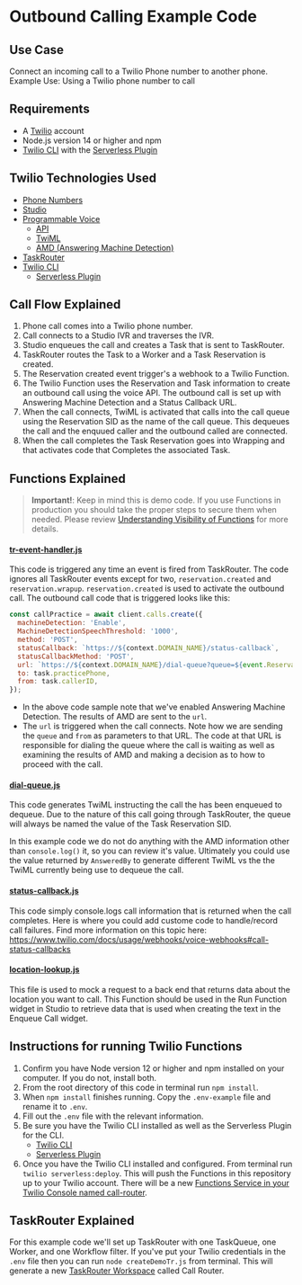 # Outbound Calling Example Code

## Use Case

Connect an incoming call to a Twilio Phone number to another phone.
Example Use: Using a Twilio phone number to call

## Requirements

- A [Twilio](https://twilio.com) account
- Node.js version 14 or higher and npm
- [Twilio CLI](https://www.twilio.com/docs/twilio-cli/quickstart) with the [Serverless Plugin](https://www.twilio.com/docs/twilio-cli/plugins#available-plugins)

## Twilio Technologies Used

- [Phone Numbers](https://www.twilio.com/docs/phone-numbers)
- [Studio](https://www.twilio.com/docs/studio)
- [Programmable Voice](https://www.twilio.com/docs/voice)
  - [API](https://www.twilio.com/docs/voice/api)
  - [TwiML](https://www.twilio.com/docs/voice/twiml)
  - [AMD (Answering Machine Detection)](https://www.twilio.com/docs/voice/answering-machine-detection)
- [TaskRouter](https://www.twilio.com/docs/taskrouter)
- [Twilio CLI](https://www.twilio.com/docs/twilio-cli/quickstart)
  - [Serverless Plugin](https://www.twilio.com/docs/twilio-cli/plugins#available-plugins)

## Call Flow Explained

1. Phone call comes into a Twilio phone number.
2. Call connects to a Studio IVR and traverses the IVR.
3. Studio enqueues the call and creates a Task that is sent to TaskRouter.
4. TaskRouter routes the Task to a Worker and a Task Reservation is created.
5. The Reservation created event trigger's a webhook to a Twilio Function.
6. The Twilio Function uses the Reservation and Task information to create an outbound call using the voice API. The outbound call is set up with Answering Machine Detection and a Status Callback URL.
7. When the call connects, TwiML is activated that calls into the call queue using the Reservation SID as the name of the call queue. This dequeues the call and the enquued caller and the outbound called are connected.
8. When the call completes the Task Reservation goes into Wrapping and that activates code that Completes the associated Task.

## Functions Explained

> **Important!**: Keep in mind this is demo code. If you use Functions in production you should take the proper steps to secure them when needed. Please review [Understanding Visibility of Functions](https://www.twilio.com/docs/runtime/functions-assets-api/api/understanding-visibility-public-private-and-protected-functions-and-assets) for more details.

#### [tr-event-handler.js](functions/tr-event-handler.js)

This code is triggered any time an event is fired from TaskRouter. The code ignores all TaskRouter events except for two, `reservation.created` and `reservation.wrapup`. `reservation.created` is used to activate the outbound call. The outbound call code that is triggered looks like this:

```javascript
const callPractice = await client.calls.create({
  machineDetection: 'Enable',
  MachineDetectionSpeechThreshold: '1000',
  method: 'POST',
  statusCallback: `https://${context.DOMAIN_NAME}/status-callback`,
  statusCallbackMethod: 'POST',
  url: `https://${context.DOMAIN_NAME}/dial-queue?queue=${event.ReservationSid}&from=${task.callerID}`,
  to: task.practicePhone,
  from: task.callerID,
});
```

- In the above code sample note that we've enabled Answering Machine Detection. The results of AMD are sent to the `url`.
- The `url` is triggered when the call connects. Note how we are sending the `queue` and `from` as parameters to that URL. The code at that URL is responsible for dialing the queue where the call is waiting as well as examining the results of AMD and making a decision as to how to proceed with the call.

#### [dial-queue.js](functions/dial-queue.js)

This code generates TwiML instructing the call the has been enqueued to dequeue. Due to the nature of this call going through TaskRouter, the queue will always be named the value of the Task Reservation SID.

In this example code we do not do anything with the AMD information other than `console.log()` it, so you can review it's value. Ultimately you could use the value returned by `AnsweredBy` to generate different TwiML vs the the TwiML currently being use to dequeue the call.

#### [status-callback.js](functions/status-callback.js)

This code simply console.logs call information that is returned when the call completes. Here is where you could add custome code to handle/record call failures. Find more information on this topic here: https://www.twilio.com/docs/usage/webhooks/voice-webhooks#call-status-callbacks

#### [location-lookup.js](functions/location-lookup.js)

This file is used to mock a request to a back end that returns data about the location you want to call. This Function should be used in the Run Function widget in Studio to retrieve data that is used when creating the text in the Enqueue Call widget.

## Instructions for running Twilio Functions

1. Confirm you have Node version 12 or higher and npm installed on your computer. If you do not, install both.
2. From the root directory of this code in terminal run `npm install`.
3. When `npm install` finishes running. Copy the `.env-example` file and rename it to `.env`.
4. Fill out the `.env` file with the relevant information.
5. Be sure you have the Twilio CLI installed as well as the Serverless Plugin for the CLI.
   - [Twilio CLI](https://www.twilio.com/docs/twilio-cli/quickstart)
   - [Serverless Plugin](https://www.twilio.com/docs/twilio-cli/plugins#available-plugins)
6. Once you have the Twilio CLI installed and configured. From terminal run `twilio serverless:deploy`. This will push the Functions in this repository up to your Twilio account. There will be a new [Functions Service in your Twilio Console named call-router](https://console.twilio.com/us1/develop/functions/services?frameUrl=%2Fconsole%2Ffunctions%2Foverview%2Fservices%3Fx-target-region%3Dus1).

## TaskRouter Explained

For this example code we'll set up TaskRouter with one TaskQueue, one Worker, and one Workflow filter.
If you've put your Twilio credentials in the `.env` file then you can run `node createDemoTr.js` from terminal. This will generate a new [TaskRouter Workspace](https://console.twilio.com/us1/develop/taskrouter/workspaces?frameUrl=/console/taskrouter/workspaces) called Call Router.
